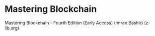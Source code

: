 # Mastering Blockchain

Mastering Blockchain - Fourth Edition (Early Access) (Imran Bashir) (z-lib.org)

